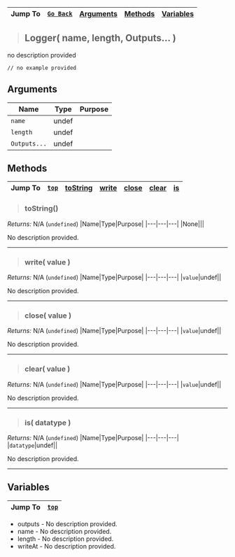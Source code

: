 |Jump To|[`Go Back`]()|[Arguments](#arguments)|[Methods](#methods)|[Variables](#variables)|
|---|---|---|---|---|
>## Logger( name, length, Outputs... )
no description provided
```GML
// no example provided
```
## Arguments
|Name|Type|Purpose|
|---|---|---|
|`name`|undef||
|`length`|undef||
|`Outputs...`|undef||
## Methods
|Jump To|[`top`](#)|[toString](#tostring)|[write](#write-value-)|[close](#close-value-)|[clear](#clear-value-)|[is](#is-datatype-)|
|---|---|---|---|---|---|---|
> ### toString()
*Returns:* N/A (`undefined`)
|Name|Type|Purpose|
|---|---|---|
|None|||

No description provided.
***
> ### write( value )
*Returns:* N/A (`undefined`)
|Name|Type|Purpose|
|---|---|---|
|`value`|undef||

No description provided.
***
> ### close( value )
*Returns:* N/A (`undefined`)
|Name|Type|Purpose|
|---|---|---|
|`value`|undef||

No description provided.
***
> ### clear( value )
*Returns:* N/A (`undefined`)
|Name|Type|Purpose|
|---|---|---|
|`value`|undef||

No description provided.
***
> ### is( datatype )
*Returns:* N/A (`undefined`)
|Name|Type|Purpose|
|---|---|---|
|`datatype`|undef||

No description provided.
***
## Variables
|Jump To|[`top`](#)|
|---|---|

* outputs - No description provided.
* name - No description provided.
* length - No description provided.
* writeAt - No description provided.

